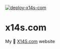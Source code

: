 [![deploy-x14s-com](https://github.com/xsa/x14s.com/actions/workflows/main.yml/badge.svg)](https://github.com/xsa/x14s.com/actions/workflows/main.yml)

# x14s.com

My 🏑 [X14S.com](http://www.x14s.com) website
